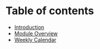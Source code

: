 # Table of contents

* [Introduction](readMe.md)
* [Module Overview](FM6102-module-overview.md)
* [Weekly Calendar](FM6102-weeklyCalendar.md)
